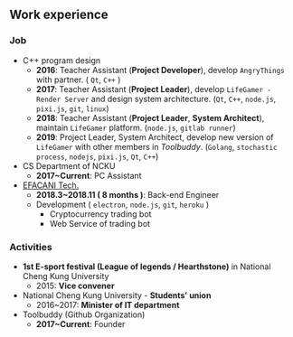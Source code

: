 ## Work experience 

### Job 

* C++ program design
    * **2016**: Teacher Assistant (**Project Developer**), develop `AngryThings` with partner. ( `Qt`, `C++` )
    * **2017**: Teacher Assistant (**Project Leader**), develop `LifeGamer - Render Server` and design system architecture. (`Qt`, `C++`, `node.js`, `pixi.js`, `git`, `linux`)
    * **2018**: Teacher Assistant (**Project Leader**, **System Architect**), maintain `LifeGamer` platform. (`node.js`, `gitlab runner`)
    * **2019**: Project Leader, System Architect, develop new version of `LifeGamer` with other members in *Toolbuddy*. (`Golang`, `stochastic process`, `nodejs`, `pixi.js`, `Qt`, `C++`)
* CS Department of NCKU
    * **2017~Current**: PC Assistant 
* [EFACANI Tech.](https://www.efacani.com/efacani_Introduce/)
    * **2018.3~2018.11 ( 8 months )**: Back-end Engineer
    * Development ( `electron`, `node.js`, `git`, `heroku` )
        * Cryptocurrency trading bot
        * Web Service of trading bot 


### Activities

* **1st E-sport festival (League of legends / Hearthstone)** in National Cheng Kung University
    * 2015: **Vice convener** 
* National Cheng Kung University - **Students' union**
    * 2016~2017: **Minister of IT department**
* Toolbuddy (Github Organization)
    * **2017~Current**: Founder